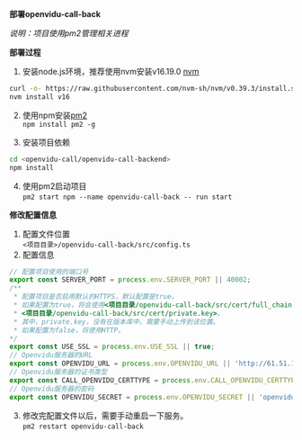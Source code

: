 __部署openvidu-call-back__

_说明：项目使用pm2管理相关进程_

__部署过程__

1. 安装node.js环境，推荐使用nvm安装v16.19.0 [nvm](https://github.com/nvm-sh/nvm/blob/master/README.md)
```bash
curl -o- https://raw.githubusercontent.com/nvm-sh/nvm/v0.39.3/install.sh | bash
nvm install v16
```

2. 使用npm安装[pm2](https://pm2.keymetrics.io/)    
`npm install pm2 -g`

3. 安装项目依赖    
```bash
cd <openvidu-call/openvidu-call-backend>
npm install
```

4. 使用pm2启动项目    
`pm2 start npm --name openvidu-call-back -- run start`

__修改配置信息__

1. 配置文件位置    
`<项目目录>/openvidu-call-back/src/config.ts`
2. 配置信息
```javascript
// 配置项目使用的端口号
export const SERVER_PORT = process.env.SERVER_PORT || 40002;
/**
 * 配置项目是否启用默认的HTTPS，默认配置是true。
 * 如果配置为true，将会使用<项目目录/openvidu-call-back/src/cert/full_chain.pem>和
 * <项目目录/openvidu-call-back/src/cert/private.key>。
 * 其中，private.key，没有在版本库中，需要手动上传到该位置。
 * 如果配置为false，将使用HTTP。
*/ 
export const USE_SSL = process.env.USE_SSL || true;
// Openvidu服务器的URL
export const OPENVIDU_URL = process.env.OPENVIDU_URL || 'http://61.51.178.38:40043'
// Openvidu服务器的证书类型
export const CALL_OPENVIDU_CERTTYPE = process.env.CALL_OPENVIDU_CERTTYPE || 'owncert';
// Openvidu服务器的密码
export const OPENVIDU_SECRET = process.env.OPENVIDU_SECRET || 'openvidu';

```

3. 修改完配置文件以后，需要手动重启一下服务。   
`pm2 restart openvidu-call-back`